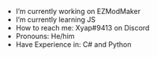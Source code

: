 

-  I’m currently working on EZModMaker
-  I’m currently learning JS
-  How to reach me: Xyap#9413 on Discord
-  Pronouns: He/him
-  Have Experience in: C# and Python 


